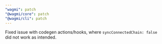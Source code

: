 ```yaml
---
"wagmi": patch
"@wagmi/core": patch
"@wagmi/cli": patch
---
```


Fixed issue with codegen actions/hooks, where `syncConnectedChain: false` did not work as intended.
